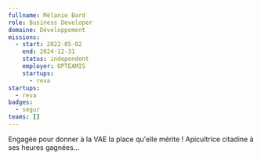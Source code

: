 ```yaml
---
fullname: Mélanie Bard
role: Business Developer
domaine: Développement
missions:
  - start: 2022-05-02
    end: 2024-12-31
    status: independent
    employer: OPTEAMIS
    startups:
      - reva
startups:
  - reva
badges:
  - segur
teams: []
---
```

Engagée pour donner à la VAE la place qu'elle mérite ! Apicultrice citadine à ses heures gagnées...